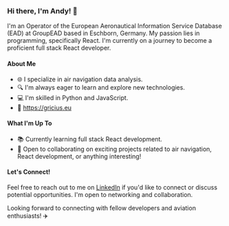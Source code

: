 ### Hi there, I'm Andy! 👋

I'm an Operator of the European Aeronautical Information Service Database (EAD) at GroupEAD based in Eschborn, Germany. My passion lies in programming, specifically React. I'm currently on a journey to become a proficient full stack React developer.

#### About Me

- 🌐 I specialize in air navigation data analysis.
- 🔍 I'm always eager to learn and explore new technologies.
- 💻 I'm skilled in Python and JavaScript.
- 🚀 https://gricius.eu

#### What I'm Up To

- 📚 Currently learning full stack React development.
- 💼 Open to collaborating on exciting projects related to air navigation, React development, or anything interesting!

#### Let's Connect!

Feel free to reach out to me on [LinkedIn](https://www.linkedin.com/in/gricius/) if you'd like to connect or discuss potential opportunities. I'm open to networking and collaboration.

Looking forward to connecting with fellow developers and aviation enthusiasts! ✈️
